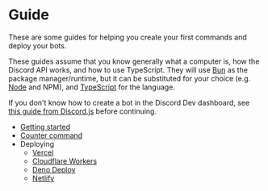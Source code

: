 # Guide

These are some guides for helping you create your first commands and deploy your bots.

These guides assume that you know generally what a computer is, how the Discord API works, and how to use TypeScript. They will use [Bun](https://bun.sh/) as the package manager/runtime, but it can be substituted for your choice (e.g. [Node](https://nodejs.org/) and NPM), and [TypeScript](https://www.typescriptlang.org/) for the language.

If you don't know how to create a bot in the Discord Dev dashboard, see [this guide from Discord.js](https://discordjs.guide/preparations/setting-up-a-bot-application.html) before continuing.

- [Getting started](/docs/guide/getting-started)
- [Counter command](/docs/guide/counter)
- Deploying
  - [Vercel](/docs/guide/deploying/vercel)
  - [Cloudflare Workers](/docs/guide/deploying/cf-workers)
  - [Deno Deploy](/docs/guide/deploying/deno-deploy)
  - [Netlify](/docs/guide/deploying/netlify)
